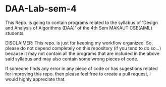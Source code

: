 # DAA-Lab-sem-4

This Repo. is going to contain programs related to the syllabus of 'Design and Analysis of Algorithms (DAA)' of the 4th Sem MAKAUT CSE(AIML) students.

DISCLAIMER: This repo. is just for keeping my workflow organized. So, please do not depend completely on this repository (if you tend to do so...) because it may not contain all the programs that are included in the above said syllabus and may also contain some wrong pieces of code.

If someone finds any error in any piece of code or has sugestions related for improving this repo. then please feel free to create a pull request, I would highly appreciate that.
